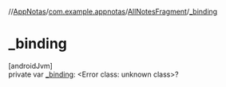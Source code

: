 //[AppNotas](../../../index.md)/[com.example.appnotas](../index.md)/[AllNotesFragment](index.md)/[_binding](_binding.md)

# _binding

[androidJvm]\
private var [_binding](_binding.md): &lt;Error class: unknown class&gt;?
